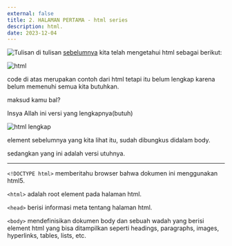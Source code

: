 ```yaml
---
external: false
title: 2. HALAMAN PERTAMA - html series
description: html.
date: 2023-12-04
---
```




![Tulisan](https://dev-to-uploads.s3.amazonaws.com/uploads/articles/ibargqrf8l17aelx7cyx.jpg)
di tulisan [sebelumnya](https://dev.to/muhammadiqbalid83/1-pengenalan-html-series-67j) kita telah mengetahui html sebagai berikut:


![html](https://dev-to-uploads.s3.amazonaws.com/uploads/articles/jvw79528yn5up2env708.png)

code di atas merupakan contoh dari html tetapi itu belum lengkap karena belum memenuhi semua kita butuhkan.

maksud kamu bal?

Insya Allah ini versi yang lengkapnya(butuh)

![html lengkap](https://dev-to-uploads.s3.amazonaws.com/uploads/articles/vo0k9nhg2lupqn7ts9gd.png)

element sebelumnya yang kita lihat itu, sudah dibungkus didalam body.

sedangkan yang ini adalah versi utuhnya.

---
`<!DOCTYPE html>` memberitahu browser bahwa dokumen ini menggunakan html5.

`<html>` adalah root element pada halaman html.

`<head>` berisi informasi meta tentang halaman html.

`<body>` mendefinisikan dokumen body dan sebuah wadah yang berisi
element html yang bisa ditampilkan seperti headings, paragraphs, images, hyperlinks, tables, lists, etc.

